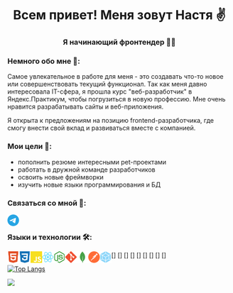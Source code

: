 <h1 align="center"> Всем привет! Меня зовут Настя ✌</h1>
<h3 align="center">Я начинающий фронтендер 👩‍💻</h3>

### Немного обо мне 📝:
Самое увлекательное в работе для меня - это создавать что-то новое или совершенствовать текущий функционал. Так как меня давно интересовала IT-сфера, я прошла курс "веб-разработчик" в Яндекс.Практикум, чтобы погрузиться в новую профессию. Мне очень нравится разрабатывать сайты и веб-приложения. 

Я открыта к предложениям на позицию frontend-разработчика, где смогу внести свой вклад и развиваться вместе с компанией.

### Мои цели 🎯:
- пополнить резюме интересными pet-проектами
- работать в дружной команде разработчиков
- освоить новые фреймворки
- изучить новые языки программирования и БД

### Связаться со мной 📲:
[<img src="https://github.com/LightTross/icon/blob/main/images/telegram-color.svg" align="left" width="26" alt="telegram">](https://t.me/lighttross)
<br/>
### Языки и технологии 🛠:
[<img src="https://github.com/LightTross/icon/blob/main/images/html5-color.svg" align="left" width="26" alt="html5">]
[<img src="https://github.com/LightTross/icon/blob/main/images/css3-color.svg" align="left" width="26" alt="css3">]
[<img src="https://github.com/LightTross/icon/blob/main/images/javascript-color.svg" align="left" width="26" alt="javascript">]
[<img src="https://github.com/LightTross/icon/blob/main/images/react-color.svg" align="left" width="26" alt="react">]
[<img src="https://github.com/LightTross/icon/blob/main/images/nodedotjs-color.svg" align="left" width="26" alt="nodedotjs">]
[<img src="https://github.com/LightTross/icon/blob/main/images/git-color.svg" align="left" width="26" alt="git">]
[<img src="https://github.com/LightTross/icon/blob/main/images/mongodb-color.svg" align="left" width="26" alt="mongodb">]
[<img src="https://github.com/LightTross/icon/blob/main/images/postman-color.svg" align="left" width="26" alt="postman">]
[<img src="https://github.com/LightTross/icon/blob/main/images/webpack-color.svg" align="left" width="26" alt="webpack">]

[![Top Langs](https://github-readme-stats.vercel.app/api/top-langs/?username=lighttross&layout=compact)](https://github.com/lighttross/github-readme-stats)

![](https://komarev.com/ghpvc/?username=lighttross)

